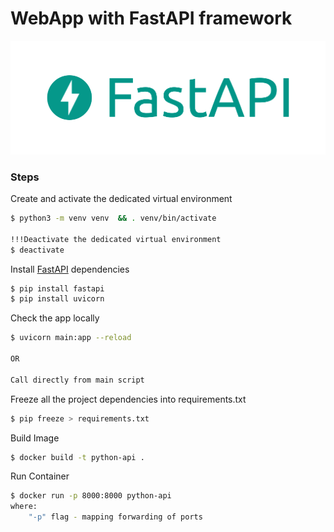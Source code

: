 # WebApp with FastAPI framework

![FastAPI](./logo/fastapi-logo.png)

### Steps

Create and activate the dedicated virtual environment
```bash
$ python3 -m venv venv  && . venv/bin/activate

!!!Deactivate the dedicated virtual environment
$ deactivate
``` 

Install [FastAPI](https://fastapi.tiangolo.com/) dependencies
```bash
$ pip install fastapi
$ pip install uvicorn
``` 

Check the app locally 
```bash
$ uvicorn main:app --reload 

OR 

Call directly from main script 
``` 

Freeze all the project dependencies into requirements.txt
```bash
$ pip freeze > requirements.txt
``` 

Build Image
```bash
$ docker build -t python-api .
``` 

Run Container
```bash
$ docker run -p 8000:8000 python-api
where: 
    "-p" flag - mapping forwarding of ports
``` 

